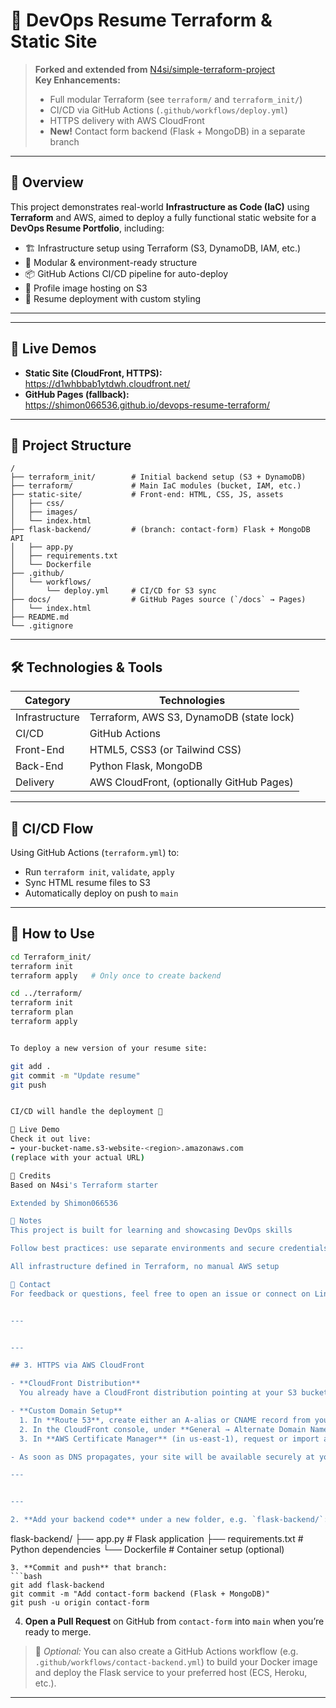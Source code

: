 # 🚀 DevOps Resume Terraform & Static Site

> **Forked and extended from** [N4si/simple-terraform-project](https://github.com/N4si/simple-terraform-project)  
> **Key Enhancements:**  
> - Full modular Terraform (see `terraform/` and `terraform_init/`)  
> - CI/CD via GitHub Actions (`.github/workflows/deploy.yml`)  
> - HTTPS delivery with AWS CloudFront  
> - **New!** Contact form backend (Flask + MongoDB) in a separate branch

---

## 🚀 Overview

This project demonstrates real-world **Infrastructure as Code (IaC)** using **Terraform** and AWS, aimed to deploy a fully functional static website for a **DevOps Resume Portfolio**, including:

- 🏗️ Infrastructure setup using Terraform (S3, DynamoDB, IAM, etc.)
- 📂 Modular & environment-ready structure
- 📦 GitHub Actions CI/CD pipeline for auto-deploy
- 📸 Profile image hosting on S3
- 💼 Resume deployment with custom styling

---

---

## 🔗 Live Demos

- **Static Site (CloudFront, HTTPS):**  
  https://d1whbbab1ytdwh.cloudfront.net/  
- **GitHub Pages (fallback):**  
  https://shimon066536.github.io/devops-resume-terraform/

---

## 📁 Project Structure


```text
/
├── terraform_init/        # Initial backend setup (S3 + DynamoDB)
├── terraform/             # Main IaC modules (bucket, IAM, etc.)
├── static-site/           # Front-end: HTML, CSS, JS, assets
│   ├── css/
│   ├── images/
│   └── index.html
├── flask-backend/         # (branch: contact-form) Flask + MongoDB API
│   ├── app.py
│   ├── requirements.txt
│   └── Dockerfile
├── .github/
│   └── workflows/
│       └── deploy.yml     # CI/CD for S3 sync
├── docs/                  # GitHub Pages source (`/docs` → Pages)
│   └── index.html
├── README.md
└── .gitignore
```

---
## 🛠️ Technologies & Tools

|   Category    |            Technologies                |
|---------------|----------------------------------------|
| Infrastructure| Terraform, AWS S3, DynamoDB (state lock)
|    CI/CD      | GitHub Actions                         |
|  Front-End    | HTML5, CSS3 (or Tailwind CSS)          |
|   Back-End    | Python Flask, MongoDB                  |
|   Delivery    | AWS CloudFront, (optionally GitHub Pages)
---

## 🔄 CI/CD Flow

Using GitHub Actions (`terraform.yml`) to:
- Run `terraform init`, `validate`, `apply`
- Sync HTML resume files to S3
- Automatically deploy on push to `main`

---

## 🧪 How to Use

```bash
cd Terraform_init/
terraform init
terraform apply   # Only once to create backend

cd ../terraform/
terraform init
terraform plan
terraform apply


To deploy a new version of your resume site:

git add .
git commit -m "Update resume"
git push


CI/CD will handle the deployment 🎉

📸 Live Demo
Check it out live:
➡️ your-bucket-name.s3-website-<region>.amazonaws.com
(replace with your actual URL)

🧠 Credits
Based on N4si's Terraform starter

Extended by Shimon066536

📌 Notes
This project is built for learning and showcasing DevOps skills

Follow best practices: use separate environments and secure credentials

All infrastructure defined in Terraform, no manual AWS setup

📮 Contact
For feedback or questions, feel free to open an issue or connect on LinkedIn


---


---

## 3. HTTPS via AWS CloudFront

- **CloudFront Distribution**  
  You already have a CloudFront distribution pointing at your S3 bucket as its origin.

- **Custom Domain Setup**  
  1. In **Route 53**, create either an A-alias or CNAME record from your custom domain (e.g. `resume.yoursite.com`) to your CloudFront distribution’s domain name.  
  2. In the CloudFront console, under **General → Alternate Domain Names (CNAMEs)**, add your custom domain.  
  3. In **AWS Certificate Manager** (in us-east-1), request or import a TLS certificate covering your domain and attach it to the distribution under **Custom SSL Certificate**.

- As soon as DNS propagates, your site will be available securely at your custom URL.

---


---

2. **Add your backend code** under a new folder, e.g. `flask-backend/`:
   ```
   flask-backend/
   ├── app.py             # Flask application
   ├── requirements.txt   # Python dependencies
   └── Dockerfile         # Container setup (optional)
   ```
3. **Commit and push** that branch:
   ```bash
   git add flask-backend
   git commit -m "Add contact-form backend (Flask + MongoDB)"
   git push -u origin contact-form
   ```
4. **Open a Pull Request** on GitHub from `contact-form` into `main` when you’re ready to merge.  

> 🔧 _Optional:_ You can also create a GitHub Actions workflow (e.g. `.github/workflows/contact-backend.yml`) to build your Docker image and deploy the Flask service to your preferred host (ECS, Heroku, etc.).

---
